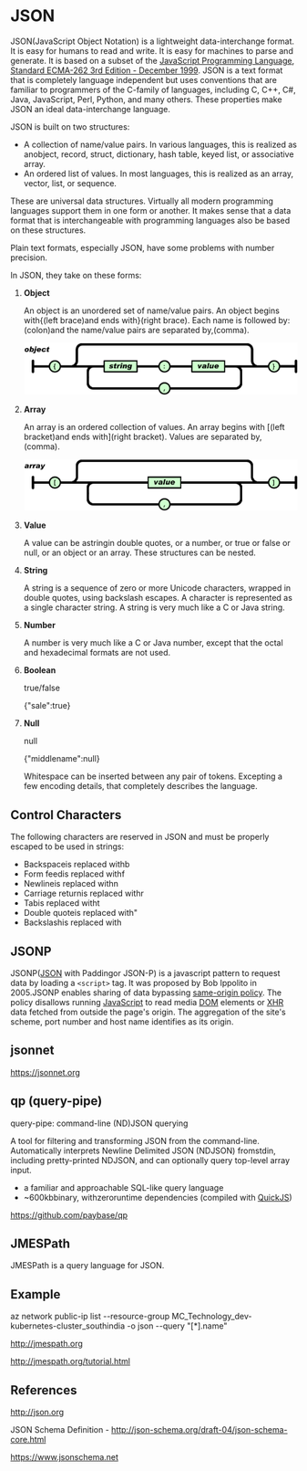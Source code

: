 # JSON

JSON(JavaScript Object Notation) is a lightweight data-interchange format. It is easy for humans to read and write. It is easy for machines to parse and generate. It is based on a subset of the [JavaScript Programming Language](http://javascript.crockford.com/), [Standard ECMA-262 3rd Edition - December 1999](http://www.ecma-international.org/publications/files/ecma-st/ECMA-262.pdf). JSON is a text format that is completely language independent but uses conventions that are familiar to programmers of the C-family of languages, including C, C++, C#, Java, JavaScript, Perl, Python, and many others. These properties make JSON an ideal data-interchange language.

JSON is built on two structures:

- A collection of name/value pairs. In various languages, this is realized as anobject, record, struct, dictionary, hash table, keyed list, or associative array.
- An ordered list of values. In most languages, this is realized as an array, vector, list, or sequence.

These are universal data structures. Virtually all modern programming languages support them in one form or another. It makes sense that a data format that is interchangeable with programming languages also be based on these structures.

Plain text formats, especially JSON, have some problems with number precision.

In JSON, they take on these forms:

1. **Object**

    An object is an unordered set of name/value pairs. An object begins with{(left brace)and ends with}(right brace). Each name is followed by:(colon)and the name/value pairs are separated by,(comma).

    ![image](media/JSON-image1.gif)

2. **Array**

    An array is an ordered collection of values. An array begins with [(left bracket)and ends with](right bracket). Values are separated by,(comma).

    ![image](media/JSON-image2.gif)

3. **Value**

    A value can be astringin double quotes, or a number, or true or false or null, or an object or an array. These structures can be nested.

4. **String**

    A string is a sequence of zero or more Unicode characters, wrapped in double quotes, using backslash escapes. A character is represented as a single character string. A string is very much like a C or Java string.

5. **Number**

    A number is very much like a C or Java number, except that the octal and hexadecimal formats are not used.

6. **Boolean**

    true/false

    {"sale":true}

7. **Null**

    null

    {"middlename":null}

    Whitespace can be inserted between any pair of tokens. Excepting a few encoding details, that completely describes the language.

## Control Characters

The following characters are reserved in JSON and must be properly escaped to be used in strings:

- Backspaceis replaced withb
- Form feedis replaced withf
- Newlineis replaced withn
- Carriage returnis replaced withr
- Tabis replaced witht
- Double quoteis replaced with"
- Backslashis replaced with

## JSONP

JSONP([JSON](https://en.wikipedia.org/wiki/JSON) with Paddingor JSON-P) is a javascript pattern to request data by loading a `<script>` tag. It was proposed by Bob Ippolito in 2005.JSONP enables sharing of data bypassing [same-origin policy](https://en.wikipedia.org/wiki/Same-origin_policy). The policy disallows running [JavaScript](https://en.wikipedia.org/wiki/JavaScript) to read media [DOM](https://en.wikipedia.org/wiki/Document_Object_Model) elements or [XHR](https://en.wikipedia.org/wiki/XMLHttpRequest) data fetched from outside the page's origin. The aggregation of the site's scheme, port number and host name identifies as its origin.

## jsonnet

<https://jsonnet.org>

## qp (query-pipe)

query-pipe: command-line (ND)JSON querying

A tool for filtering and transforming JSON from the command-line. Automatically interprets Newline Delimited JSON (NDJSON) fromstdin, including pretty-printed NDJSON, and can optionally query top-level array input.

- a familiar and approachable SQL-like query language
- ~600kbbinary, withzeroruntime dependencies (compiled with [QuickJS](https://bellard.org/quickjs/))

<https://github.com/paybase/qp>

## JMESPath

JMESPath is a query language for JSON.

## Example

az network public-ip list --resource-group MC_Technology_dev-kubernetes-cluster_southindia -o json --query "[*].name"

<http://jmespath.org>

<http://jmespath.org/tutorial.html>

## References

<http://json.org>

JSON Schema Definition - <http://json-schema.org/draft-04/json-schema-core.html>

<https://www.jsonschema.net>
